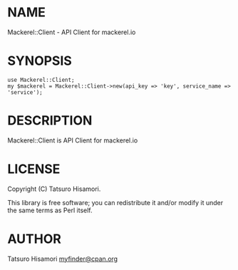 # NAME

Mackerel::Client - API Client for mackerel.io

# SYNOPSIS

    use Mackerel::Client;
    my $mackerel = Mackerel::Client->new(api_key => 'key', service_name => 'service');

# DESCRIPTION

Mackerel::Client is API Client for mackerel.io

# LICENSE

Copyright (C) Tatsuro Hisamori.

This library is free software; you can redistribute it and/or modify
it under the same terms as Perl itself.

# AUTHOR

Tatsuro Hisamori <myfinder@cpan.org>
